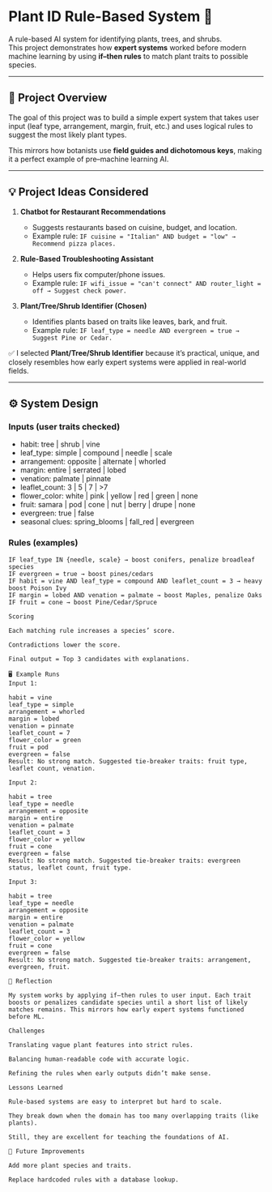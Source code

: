 # Plant ID Rule-Based System 🌱

A rule-based AI system for identifying plants, trees, and shrubs.  
This project demonstrates how **expert systems** worked before modern machine learning by using **if–then rules** to match plant traits to possible species.

---

## 📌 Project Overview
The goal of this project was to build a simple expert system that takes user input (leaf type, arrangement, margin, fruit, etc.) and uses logical rules to suggest the most likely plant types.  

This mirrors how botanists use **field guides and dichotomous keys**, making it a perfect example of pre–machine learning AI.

---

## 💡 Project Ideas Considered
1. **Chatbot for Restaurant Recommendations**  
   - Suggests restaurants based on cuisine, budget, and location.  
   - Example rule: `IF cuisine = "Italian" AND budget = "low" → Recommend pizza places.`  

2. **Rule-Based Troubleshooting Assistant**  
   - Helps users fix computer/phone issues.  
   - Example rule: `IF wifi_issue = "can't connect" AND router_light = off → Suggest check power.`  

3. **Plant/Tree/Shrub Identifier (Chosen)**  
   - Identifies plants based on traits like leaves, bark, and fruit.  
   - Example rule: `IF leaf_type = needle AND evergreen = true → Suggest Pine or Cedar.`  

✅ I selected **Plant/Tree/Shrub Identifier** because it’s practical, unique, and closely resembles how early expert systems were applied in real-world fields.

---

## ⚙️ System Design

### Inputs (user traits checked)
- habit: tree | shrub | vine  
- leaf_type: simple | compound | needle | scale  
- arrangement: opposite | alternate | whorled  
- margin: entire | serrated | lobed  
- venation: palmate | pinnate  
- leaflet_count: 3 | 5 | 7 | >7  
- flower_color: white | pink | yellow | red | green | none  
- fruit: samara | pod | cone | nut | berry | drupe | none  
- evergreen: true | false  
- seasonal clues: spring_blooms | fall_red | evergreen  

### Rules (examples)
```text
IF leaf_type IN {needle, scale} → boost conifers, penalize broadleaf species  
IF evergreen = true → boost pines/cedars  
IF habit = vine AND leaf_type = compound AND leaflet_count = 3 → heavy boost Poison Ivy  
IF margin = lobed AND venation = palmate → boost Maples, penalize Oaks  
IF fruit = cone → boost Pine/Cedar/Spruce  

Scoring

Each matching rule increases a species’ score.

Contradictions lower the score.

Final output = Top 3 candidates with explanations.

🖥️ Example Runs
Input 1:

habit = vine
leaf_type = simple
arrangement = whorled
margin = lobed
venation = pinnate
leaflet_count = 7
flower_color = green
fruit = pod
evergreen = false
Result: No strong match. Suggested tie-breaker traits: fruit type, leaflet count, venation.

Input 2:

habit = tree
leaf_type = needle
arrangement = opposite
margin = entire
venation = palmate
leaflet_count = 3
flower_color = yellow
fruit = cone
evergreen = false
Result: No strong match. Suggested tie-breaker traits: evergreen status, leaflet count, fruit type.

Input 3:

habit = tree
leaf_type = needle
arrangement = opposite
margin = entire
venation = palmate
leaflet_count = 3
flower_color = yellow
fruit = cone
evergreen = false
Result: No strong match. Suggested tie-breaker traits: arrangement, evergreen, fruit.

📝 Reflection

My system works by applying if–then rules to user input. Each trait boosts or penalizes candidate species until a short list of likely matches remains. This mirrors how early expert systems functioned before ML.

Challenges

Translating vague plant features into strict rules.

Balancing human-readable code with accurate logic.

Refining the rules when early outputs didn’t make sense.

Lessons Learned

Rule-based systems are easy to interpret but hard to scale.

They break down when the domain has too many overlapping traits (like plants).

Still, they are excellent for teaching the foundations of AI.

🚀 Future Improvements

Add more plant species and traits.

Replace hardcoded rules with a database lookup.

